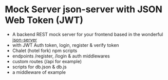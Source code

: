 # Mock Server json-server with JSON Web Token (JWT)

- A backend REST mock server for your frontend based in the wonderful [json-server](https://github.com/typicode/json-server)
- with JWT Auth token, login, register & verify token
- Chalet (hotel fork) npm scripts
- endpoints /register, /login & auth middlewares
- custom routes (/api for example)
- scripts for db.json & db.js
- a middleware of example
